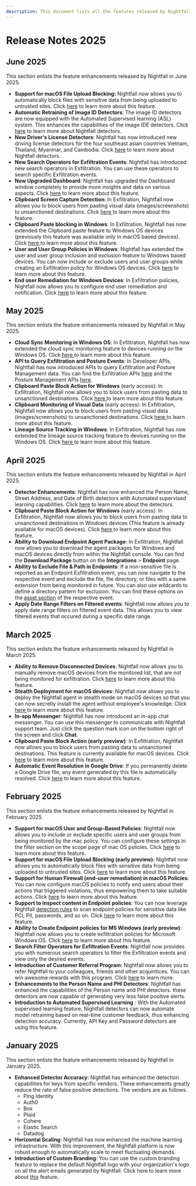 ```yaml
---
description: This document lists all the features released by Nightfall in 2025.
---
```


# Release Notes 2025

## June 2025

This section enlists the feature enhancements released by Nightfall in June 2025.

* **Support for macOS File Upload Blocking:** Nightfall now allows you to automatically block files with sensitive data from being uploaded to untrusted sites. Click [here](https://help.nightfall.ai/data-exfiltration-prevention/exfiltration_endpoint/policies/advanced_settings/automated_action#block-transfer) to learn more about this feature.&#x20;
* **Automatic Retraining of Image ID Detectors**: The image ID detectors are now equipped with the Automated Supervised learning (ASL) system. This enhances the capabilities of the image IDE detectors. Click [here](../detection_platform/detection_glossary/) to learn more about Nightfall detectors.
* **New Driver's License Detectors**: Nightfall has now introduced new driving license detectors for the four southeast asian countries Vietnam, Thailand, Myanmar, and Cambodia. Click [here](../detection_platform/detection_glossary/) to learn more about Nightfall detectors.
* **New Search Operators for Exfiltration Events**: Nightfall has introduced new search operators in Exfiltration. You can use these operators to search specific Exfiltration events.&#x20;
* **New Upgraded Dashboard**: Nightfall has upgraded the Dashboard window completely to provide more insights and data on various aspects. Click [here](https://help.nightfall.ai/dashboard/overview) to learn more about this feature.
* **Clipboard Screen Capture Detection**: In Exfiltration, Nightfall now allows you to block users from pasting visual data (images/screenshots) to unsanctioned destinations. Click [here ](https://help.nightfall.ai/data-exfiltration-prevention/exfiltration_endpoint/policies/trigger#clipboard-paste)to learn more about this feature.&#x20;
* **Clipboard Paste blocking in Windows**: In Exfiltration, Nightfall has now extended the Clipboard paste feature to Windows OS devices (previously this feature was available only in macOS based devices). Click [here ](https://help.nightfall.ai/data-exfiltration-prevention/exfiltration_endpoint/policies/trigger#clipboard-paste)to learn more about this feature.
* **User and User Group Policies in Windows**: Nightfall has extended the user and user group inclusion and exclusion feature to Windows based devices. You can now include or exclude users and user groups while creating an Exfiltration policy for Windows OS devices. Click [here](https://help.nightfall.ai/data-exfiltration-prevention/exfiltration_endpoint/policies/scope#internal-users) to learn more about this feature.&#x20;
* **End user Remediation for Windows Devices**: In Exfiltration policies, Nightfall now allows you to configure end user remediation and notification. Click [here](https://help.nightfall.ai/data-exfiltration-prevention/exfiltration_endpoint/policies/advanced_settings/enduser_notification) to learn more about this feature.&#x20;

## May 2025

This section enlists the feature enhancements released by Nightfall in May 2025.

* **Cloud Sync Monitoring in Windows OS**: In Exfiltration, Nightfall has now extended the cloud sync monitoring feature to devices running on the Windows OS. Click [here ](https://help.nightfall.ai/data-exfiltration-prevention/exfiltration_endpoint/policies/trigger#cloud-sync-app-uploads)to learn more about this feature.
* **API to Query Exfiltration and Posture Events**: In Developer APIs, Nightfall has now introduced APIs to query Exfiltration and Posture Management data. You can find the Exfiltration APIs [here](https://help.nightfall.ai/developer-api/exfiltration-prevention-apis) and the Posture Management APIs [here](https://help.nightfall.ai/developer-api/posture-management-apis).   &#x20;
* **Clipboard Paste Block Action for Windows** (early access): In Exfiltration, Nightfall now allows you to block users from pasting data to unsanctioned destinations. Click [here ](https://help.nightfall.ai/data-exfiltration-prevention/exfiltration_endpoint/policies/trigger#clipboard-paste)to learn more about this feature.
* **Clipboard Monitoring of Visual Data** (early access): In Exfiltration, Nightfall now allows you to block users from pasting visual data (images/screenshots) to unsanctioned destinations. Click [here ](https://help.nightfall.ai/data-exfiltration-prevention/exfiltration_endpoint/policies/trigger#clipboard-paste)to learn more about this feature.
* **Lineage Source Tracking in Windows**: In Exfiltration, Nightfall has now extended the lineage source tracking feature to devices running on the Windows OS. Click [here ](https://help.nightfall.ai/data-exfiltration-prevention/exfiltration_endpoint/policies/trigger#browser-uploads)to learn more about this feature.

## April 2025

This section enlists the feature enhancements released by Nightfall in April 2025.

* **Detector Enhancements**: Nightfall has now enhanced the Person Name, Street Address, and Date of Birth detectors with Automated supervised learning capabilities. Click [here](https://help.nightfall.ai/sensitive-data-protection/detection_platform/detection_glossary#standard-pii-apac) to learn more about the detectors.
* **Clipboard Paste Block Action for Windows** (early access): In Exfiltration, Nightfall now allows you to block users from pasting data to unsanctioned destinations in Windows devices (This feature is already available for macOS devices). Click [here ](https://help.nightfall.ai/data-exfiltration-prevention/exfiltration_endpoint/policies/trigger#clipboard-paste)to learn more about this feature.
* **Ability to Download Endpoint Agent Package**: In Exfiltration, Nightfall now allows you to download the agent packages for Windows and macOS devices directly from within the Nightfall console. You can find the **Download Package** button on the **Integrations** > **Endpoint** page.&#x20;
* **Ability to Exclude File & Path in Endpoints**: If a non-sensitive file is reported as an Endpoint Exfiltration event, you can now navigate to the respective event and exclude the file, file directory, or files with a same extension from being monitored in future. You can also use wildcards to define a directory pattern for exclusion. You can find these options on the [asset section](https://help.nightfall.ai/data-exfiltration-prevention/exfiltration_endpoint/policies/remediation#assets-tab) of the respective event.
* **Apply Date Range Filters on Filtered events**: Nightfall now allows you to apply date range filters on filtered event data. This allows you to view filtered events that occured during a specific date range.&#x20;

## March 2025

This section enlists the feature enhancements released by Nightfall in March 2025.&#x20;

* **Ability to Remove Disconnected Devices**: Nightfall now allows you to manually remove macOS devices from the monitored list, that are not being monitored for exfiltration. Click [here](https://help.nightfall.ai/data-exfiltration-prevention/exfiltration_endpoint/policies#removing-disconnected-devices) to learn more about this feature.
* **Stealth Deployment for macOS devices**: Nightfall now allows you to deploy the Nightfall agent in stealth mode on macOS devices so that you can now secretly install the agent without employee's knowledge. Click [here ](https://help.nightfall.ai/data-exfiltration-prevention/exfiltration_endpoint/installation_mac#stealth-mode-installation)to learn more about this feature.
* **In-app Messenger**: Nightfall has now introduced an in-app chat messenger.  You can use this messenger to communicate with Nightfall support team. Just click the question mark icon on the bottom right of the screen and click **Chat**.&#x20;
* **Clipboard Paste Block Action (early preview)**: In Exfiltration, Nightfall now allows you to block users from pasting data to unsanctioned destinations. This feature is currently available for macOS devices. Click [here](https://help.nightfall.ai/data-exfiltration-prevention/exfiltration_endpoint/policies/trigger#clipboard-paste) to learn more about this feature.
* **Automatic Event Resolution in Google Drive**: If you permanently delete a Google Drive file, any event generated by this file is automatically resolved. Click [here](https://help.nightfall.ai/dashboard/sdp_events/deduplication#auto-resolve) to learn more about this feature.&#x20;

## February 2025

This section enlists the feature enhancements released by Nightfall in February 2025.&#x20;

* **Support for macOS User and Group-Based Policies**: Nightfall now allows you to include or exclude specific users and user groups from being monitored by the mac policy. You can configure these settings in the filter section on the scope page of mac OS policies. Click [here](https://help.nightfall.ai/data-exfiltration-prevention/exfiltration_endpoint/policies/scope#internal-users) to learn more about this feature.&#x20;
* **Support for macOS File Upload Blocking (early preview):** Nightfall now allows you to automatically block files with sensitive data from being uploaded to untrusted sites. Click [here](https://help.nightfall.ai/data-exfiltration-prevention/exfiltration_endpoint/policies/advanced_settings/automated_action#block-transfer) to learn more about this feature.&#x20;
* **Support for Human Firewall (end-user remediation) in macOS Policies**: You can now configure macOS policies to notify end users about their actions that triggered violations, thus empowering them to take suitable actions. Click [here](https://help.nightfall.ai/data-exfiltration-prevention/exfiltration_endpoint/policies/advanced_settings/enduser_notification) to learn more about this feature.&#x20;
* **Support to inspect content in Endpoint policies**: You can now leverage Nightfall [detection rules](https://help.nightfall.ai/detection_platform/create_detection_rules) to scan endpoint policies for sensitive data like PCI, PII, passwords, and so on. Click [here](https://help.nightfall.ai/data-exfiltration-prevention/exfiltration_endpoint/policies/scope#content-scanning) to learn more about this feature.&#x20;
* **Ability to Create Endpoint policies for MS Windows (early preview)**: Nightfall now allows you to create exfiltration policies for Microsoft Windows OS. Click [here](https://help.nightfall.ai/data-exfiltration-prevention/exfiltration_endpoint/install-nightfall-ai-agent-for-windows-os) to learn more about this feature.&#x20;
* **Search Filter Operators for Exfiltration Events**: Nightfall now provides you with numerous search operators to filter the Exfiltration events and view only the desired events.&#x20;
* **Introduction of Customer Referral Program**: Nightfall now allows you to refer Nightfall to your colleagues, friends and other acquintices. You can win awesome rewards with this program. Click [here](https://help.nightfall.ai/nightfall_settings/customer-referral-program) to learn more.&#x20;
* **Enhancements to the Person Name and PHI Detectors**: Nightfall has enhanced the capabilities of the Person name and PHI detectors. these detectors are now capable of generating very less false positive alerts.&#x20;
* **Introduction to Automated Supervised Learning** : With the Automated supervised learning feature, Nightfall detectors can now automate model retraining based on real-time customer feedback, thus enhancing detection accuracy. Currently, API Key and Password detectors are using this feature.  &#x20;

## January 2025

This section enlists the feature enhancements released by Nightfall in January 2025.&#x20;

* **Enhanced Detector Accuracy**: Nightfall has enhanced the detection capabilities for keys from specific vendors. These enhancements greatly reduce the rate of false positive detections. The vendors are as follows.&#x20;
  * Ping Identity
  * Auth0
  * Box
  * Plaid
  * Cohere
  * Elastic Search
  * Datadog
* **Horizontal Scaling**: Nightfall has now enhanced the machine learning infrastructure. With this improvement, the Nightfall platform is now robust enough to automatically scale to meet fluctuating demands.&#x20;
* **Introduction of Custom Branding**: You can use the custom branding feature to replace the default Nightfall logo with your organization's logo on all the alert emails generated by Nightfall. Click here to learn more about [this](https://help.nightfall.ai/nightfall_settings/custom-branding) feature.&#x20;
